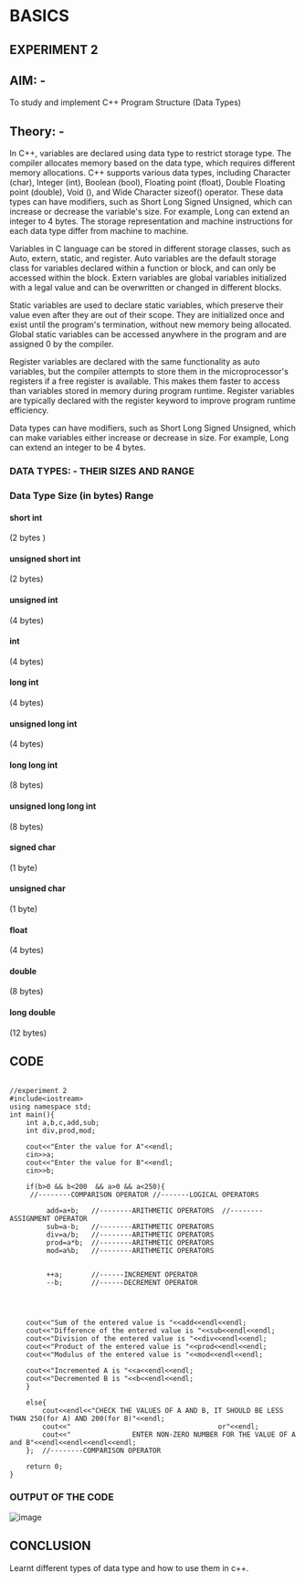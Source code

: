# BASICS
## EXPERIMENT 2
## AIM: -
To study and implement C++ Program Structure (Data Types)

## Theory: -

In C++, variables are declared using data type to restrict storage type. The compiler allocates memory based on the data type, which requires different memory allocations. C++ supports various data types, including Character (char), Integer (int), Boolean (bool), Floating point (float), Double Floating point (double), Void (), and Wide Character sizeof() operator. These data types can have modifiers, such as Short Long Signed Unsigned, which can increase or decrease the variable's size. For example, Long can extend an integer to 4 bytes. The storage representation and machine instructions for each data type differ from machine to machine. 

Variables in C language can be stored in different storage classes, such as Auto, extern, static, and register. Auto variables are the default storage class for variables declared within a function or block, and can only be accessed within the block. Extern variables are global variables initialized with a legal value and can be overwritten or changed in different blocks.

Static variables are used to declare static variables, which preserve their value even after they are out of their scope. They are initialized once and exist until the program's termination, without new memory being allocated. Global static variables can be accessed anywhere in the program and are assigned 0 by the compiler.

Register variables are declared with the same functionality as auto variables, but the compiler attempts to store them in the microprocessor's registers if a free register is available. This makes them faster to access than variables stored in memory during program runtime. Register variables are typically declared with the register keyword to improve program runtime efficiency.

Data types can have modifiers, such as Short Long Signed Unsigned, which can make variables either increase or decrease in size. For example, Long can extend an integer to be 4 bytes.


### DATA TYPES: - THEIR SIZES AND RANGE 
### Data Type	Size (in bytes)	Range
#### short int
(2 bytes )
#### unsigned short int 
(2 bytes) 	
#### unsigned int
(4 bytes)
#### int
(4 bytes)	
#### long int 
(4 bytes)
#### unsigned long int
(4 bytes)  
#### long long int
(8 bytes) 
#### unsigned long long int
(8 bytes)	
#### signed char
(1 byte)	
#### unsigned char
(1 byte) 	
#### float
(4 bytes)	
#### double
(8 bytes) 
#### long double
(12 bytes)	


## CODE 
```

//experiment 2
#include<iostream>
using namespace std;
int main(){
    int a,b,c,add,sub;
    int div,prod,mod;

    cout<<"Enter the value for A"<<endl;
    cin>>a;
    cout<<"Enter the value for B"<<endl;
    cin>>b;

    if(b>0 && b<200  && a>0 && a<250){
     //--------COMPARISON OPERATOR //-------LOGICAL OPERATORS

         add=a+b;   //--------ARITHMETIC OPERATORS  //--------ASSIGNMENT OPERATOR
         sub=a-b;   //--------ARITHMETIC OPERATORS
         div=a/b;   //--------ARITHMETIC OPERATORS 
         prod=a*b;  //--------ARITHMETIC OPERATORS
         mod=a%b;   //--------ARITHMETIC OPERATORS

       
         ++a;       //------INCREMENT OPERATOR
         --b;       //------DECREMENT OPERATOR
         

    

    cout<<"Sum of the entered value is "<<add<<endl<<endl;        
    cout<<"Difference of the entered value is "<<sub<<endl<<endl;
    cout<<"Division of the entered value is "<<div<<endl<<endl;
    cout<<"Product of the entered value is "<<prod<<endl<<endl;
    cout<<"Modulus of the entered value is "<<mod<<endl<<endl;
   
    cout<<"Incremented A is "<<a<<endl<<endl;
    cout<<"Decremented B is "<<b<<endl<<endl;
    }
  
    else{
        cout<<endl<<"CHECK THE VALUES OF A AND B, IT SHOULD BE LESS THAN 250(for A) AND 200(for B)"<<endl;
        cout<<"                                    or"<<endl;
        cout<<"               ENTER NON-ZERO NUMBER FOR THE VALUE OF A and B"<<endl<<endl<<endl<<endl;
    };  //--------COMPARISON OPERATOR

    return 0;
}

```

### OUTPUT OF THE CODE
![image](https://github.com/user-attachments/assets/b6bd1590-4921-4a7a-8a34-43308ac1e002)


## CONCLUSION
Learnt different types of data type and how to use them in c++.

